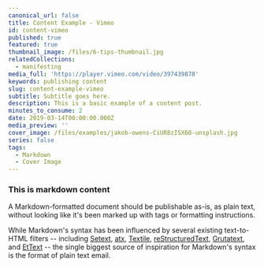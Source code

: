 ```yaml
---
canonical_url: false
title: Content Example - Vimeo
id: content-vimeo
published: true
featured: true
thumbnail_image: /files/6-tips-thumbnail.jpg
relatedCollections:
  - manifesting
media_full: 'https://player.vimeo.com/video/397439878'
keywords: publishing content
slug: content-example-vimeo
subtitle: Subtitle goes here.
description: This is a basic example of a content post.
minutes_to_consume: 2
date: 2019-03-14T00:00:00.000Z
media_preview: ''
cover_image: /files/examples/jakob-owens-CiUR8zISX60-unsplash.jpg
series: false
tags:
  - Markdown
  - Cover Image
---
```


### This is markdown content

A Markdown-formatted document should be publishable as-is, as plain text, without looking
like it's been marked up with tags or formatting instructions. 

While Markdown's syntax has been influenced by several existing text-to-HTML filters -- including [Setext](http://docutils.sourceforge.net/mirror/setext.html), [atx](http://www.aaronsw.com/2002/atx/), [Textile](http://textism.com/tools/textile/), [reStructuredText](http://docutils.sourceforge.net/rst.html),
[Grutatext](http://www.triptico.com/software/grutatxt.html), and [EtText](http://ettext.taint.org/doc/) -- the single biggest source of
inspiration for Markdown's syntax is the format of plain text email.